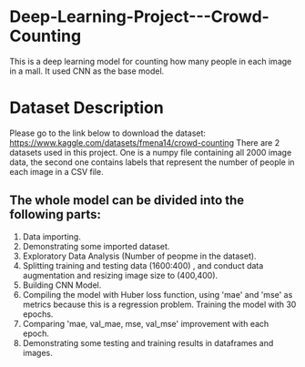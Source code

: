 # Deep-Learning-Project---Crowd-Counting

This is a deep learning model for counting how many people in each image in a mall. It used CNN as the base model.

# Dataset Description
Please go to the link below to download the dataset:
https://www.kaggle.com/datasets/fmena14/crowd-counting
There are 2 datasets used in this project. One is a numpy file containing all 2000 image data, the second one contains labels that represent the number of people in each image in a CSV file.

## The whole model can be divided into the following parts:

1. Data importing.
2. Demonstrating some imported dataset.
3. Exploratory Data Analysis (Number of peopme in the dataset).
4. Splitting training and testing data (1600:400) , and conduct data augmentation and resizing image size to (400,400).
5. Building CNN Model.
6. Compiling the model with Huber loss function, using 'mae' and 'mse' as metrics because this is a regression problem. Training the model with 30 epochs.
7. Comparing 'mae, val_mae, mse, val_mse' improvement with each epoch.
8. Demonstrating some testing and training results in dataframes and images.

